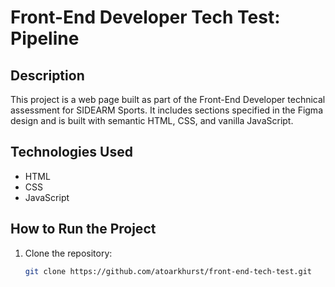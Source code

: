 # Front-End Developer Tech Test: Pipeline

## Description
This project is a web page built as part of the Front-End Developer technical assessment for SIDEARM Sports. It includes sections specified in the Figma design and is built with semantic HTML, CSS, and vanilla JavaScript.

## Technologies Used
- HTML
- CSS
- JavaScript

## How to Run the Project
1. Clone the repository:
   ```bash
   git clone https://github.com/atoarkhurst/front-end-tech-test.git
